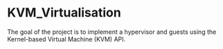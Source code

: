 # KVM_Virtualisation
The goal of the project is to implement a hypervisor and guests using the Kernel-based Virtual Machine (KVM) API. 
